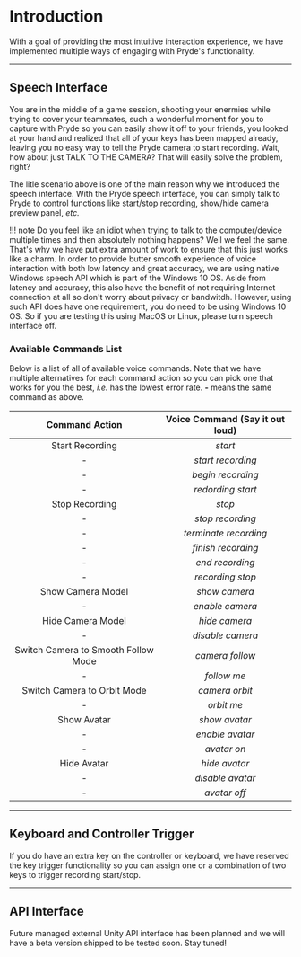 # Introduction
With a goal of providing the most intuitive interaction experience, we have implemented multiple ways of engaging with Pryde's functionality.

---

## Speech Interface
You are in the middle of a game session, shooting your enermies while trying to cover your teammates, such a wonderful moment for you to capture with Pryde so you can easily show it off to your friends, you looked at your hand and realized that all of your keys has been mapped already, leaving you no easy way to tell the Pryde camera to start recording. Wait, how about just TALK TO THE CAMERA? That will easily solve the problem, right?

The litle scenario above is one of the main reason why we introduced the speech interface. With the Pryde speech interface, you can simply talk to Pryde to control functions like start/stop recording, show/hide camera preview panel, *etc.*


!!! note
    Do you feel like an idiot when trying to talk to the computer/device multiple times and then absolutely nothing happens? Well we feel the same. That's why we have put extra amount of work to ensure that this just works like a charm. In order to provide butter smooth experience of voice interaction with both low latency and great accuracy, we are using native Windows speech API which is part of the Windows 10 OS. Aside from latency and accuracy, this also have the benefit of not requiring Internet connection at all so don't worry about privacy or bandwitdh. However, using such API does have one requirement, you do need to be using Windows 10 OS. So if you are testing this using MacOS or Linux, please turn speech interface off.

### Available Commands List
Below is a list of all of available voice commands. Note that we have multiple alternatives for each command action so you can pick one that works for you the best, *i.e.* has the lowest error rate. **-** means the same command as above.

| Command Action | Voice Command (Say it out loud) |
| :------------: | :-----------------------------: |
| Start Recording | *start*  |
| - | *start recording* |
| - | *begin recording* |
| - | *redording start* |
| Stop Recording | *stop* |
| - | *stop recording* |
| - | *terminate recording* |
| - | *finish recording* |
| - | *end recording* |
| - | *recording stop* |
| Show Camera Model | *show camera* |
| - | *enable camera* |
| Hide Camera Model | *hide camera* |
| - | *disable camera* |
| Switch Camera to Smooth Follow Mode | *camera follow* |
| - | *follow me* |
| Switch Camera to Orbit Mode | *camera orbit* |
| - | *orbit me* |
| Show Avatar | *show avatar* |
| - | *enable avatar* |
| - | *avatar on* |
| Hide Avatar | *hide avatar* |
| - | *disable avatar* |
| - | *avatar off* |

---

## Keyboard and Controller Trigger
If you do have an extra key on the controller or keyboard, we have reserved the key trigger functionality so you can assign one or a combination of two keys to trigger recording start/stop.

---

## API Interface
Future managed external Unity API interface has been planned and we will have a beta version shipped to be tested soon. Stay tuned!
